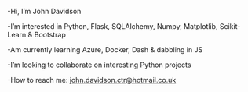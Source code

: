 -Hi, I’m John Davidson

-I’m interested in Python, Flask, SQLAlchemy, Numpy, Matplotlib, Scikit-Learn & Bootstrap

-Am currently learning Azure, Docker, Dash & dabbling in JS

-I’m looking to collaborate on interesting Python projects

-How to reach me: john.davidson.ctr@hotmail.co.uk

<!---
John-E-Davidson72/John-E-Davidson72 is a ✨ special ✨ repository because its `README.md` (this file) appears on your GitHub profile.
You can click the Preview link to take a look at your changes.
--->
